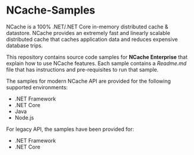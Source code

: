 # NCache-Samples

NCache is a 100% .NET/.NET Core in-memory distributed cache & datastore. NCache provides an extremely fast and linearly scalable distributed cache that caches application data and reduces expensive database trips. 

This repository contains source code samples for **NCache Enterprise** that explain how to use NCache features. Each sample contains a *Readme.md* file that has instructions and pre-requisites to run that sample. 

The samples for modern NCache API are provided for the following supported environments:

- .NET Framework
- .NET Core
- Java
- Node.js

For legacy API, the samples have been provided for:

- .NET Framework
- .NET Core
